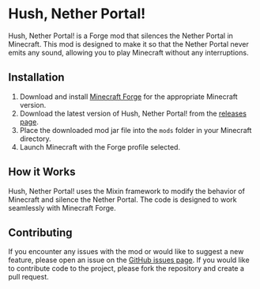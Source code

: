 # Hush, Nether Portal!

Hush, Nether Portal! is a Forge mod that silences the Nether Portal in Minecraft. This mod is designed to make it so that the Nether Portal never emits any sound, allowing you to play Minecraft without any interruptions.

## Installation

1. Download and install [Minecraft Forge](https://files.minecraftforge.net/) for the appropriate Minecraft version.
2. Download the latest version of Hush, Nether Portal! from the [releases page](https://github.com/kalkafox/hush-nether-portal/releases).
3. Place the downloaded mod jar file into the `mods` folder in your Minecraft directory.
4. Launch Minecraft with the Forge profile selected.

## How it Works

Hush, Nether Portal! uses the Mixin framework to modify the behavior of Minecraft and silence the Nether Portal. The code is designed to work seamlessly with Minecraft Forge.

## Contributing

If you encounter any issues with the mod or would like to suggest a new feature, please open an issue on the [GitHub issues page](https://github.com/kalkafox/hush-nether-portal/issues). If you would like to contribute code to the project, please fork the repository and create a pull request.
